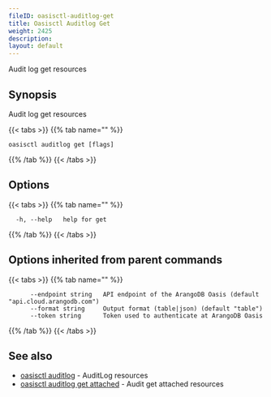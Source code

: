 ```yaml
---
fileID: oasisctl-auditlog-get
title: Oasisctl Auditlog Get
weight: 2425
description: 
layout: default
---
```

Audit log get resources

## Synopsis

Audit log get resources

{{< tabs >}}
{{% tab name="" %}}
```
oasisctl auditlog get [flags]
```
{{% /tab %}}
{{< /tabs >}}

## Options

{{< tabs >}}
{{% tab name="" %}}
```
  -h, --help   help for get
```
{{% /tab %}}
{{< /tabs >}}

## Options inherited from parent commands

{{< tabs >}}
{{% tab name="" %}}
```
      --endpoint string   API endpoint of the ArangoDB Oasis (default "api.cloud.arangodb.com")
      --format string     Output format (table|json) (default "table")
      --token string      Token used to authenticate at ArangoDB Oasis
```
{{% /tab %}}
{{< /tabs >}}

## See also

* [oasisctl auditlog]()	 - AuditLog resources
* [oasisctl auditlog get attached](oasisctl-auditlog-get-attached)	 - Audit get attached resources

